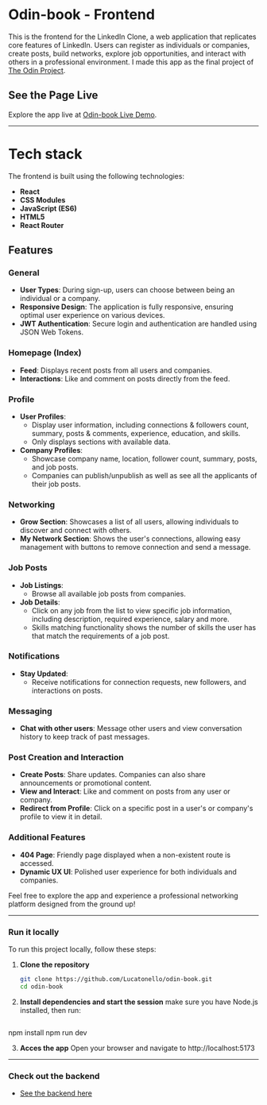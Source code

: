 # Odin-book - Frontend

This is the frontend for the LinkedIn Clone, a web application that replicates core features of LinkedIn. Users can register as individuals or companies, create posts, build networks, explore job opportunities, and interact with others in a professional environment. I made this app as the final project of [The Odin Project](https://www.theodinproject.com).

## See the Page Live  
Explore the app live at [Odin-book Live Demo](https://serene-liger-43f45f.netlify.app/).  

---

# Tech stack
The frontend is built using the following technologies:  

- **React**
- **CSS Modules**
- **JavaScript (ES6)**
- **HTML5**
- **React Router**

## Features

### General
- **User Types**: During sign-up, users can choose between being an individual or a company.
- **Responsive Design**: The application is fully responsive, ensuring optimal user experience on various devices.
- **JWT Authentication**: Secure login and authentication are handled using JSON Web Tokens.

### Homepage (Index)
- **Feed**: Displays recent posts from all users and companies.
- **Interactions**: Like and comment on posts directly from the feed.

### Profile
- **User Profiles**:
  - Display user information, including connections & followers count, summary, posts & comments, experience, education, and skills.
  - Only displays sections with available data.
- **Company Profiles**:
  - Showcase company name, location, follower count, summary, posts, and job posts.
  - Companies can publish/unpublish as well as see all the applicants of their job posts.

### Networking
- **Grow Section**: Showcases a list of all users, allowing individuals to discover and connect with others.
- **My Network Section**: Shows the user's connections, allowing easy management with buttons to remove connection and send a message.

### Job Posts
- **Job Listings**:
  - Browse all available job posts from companies.
- **Job Details**:
  - Click on any job from the list to view specific job information, including description, required experience, salary and more.
  - Skills matching functionality shows the number of skills the user has that match the requirements of a job post.

### Notifications
- **Stay Updated**:
  - Receive notifications for connection requests, new followers, and interactions on posts.

### Messaging
- **Chat with other users**: Message other users and view conversation history to keep track of past messages.

### Post Creation and Interaction
- **Create Posts**: Share updates. Companies can also share announcements or promotional content.
- **View and Interact**: Like and comment on posts from any user or company. 
- **Redirect from Profile**: Click on a specific post in a user's or company's profile to view it in detail.

### Additional Features
- **404 Page**: Friendly page displayed when a non-existent route is accessed.
- **Dynamic UX UI**: Polished user experience for both individuals and companies.

Feel free to explore the app and experience a professional networking platform designed from the ground up!

---

### Run it locally
To run this project locally, follow these steps:  
1. **Clone the repository**
   ```bash  
   git clone https://github.com/Lucatonello/odin-book.git  
   cd odin-book
2. **Install dependencies and start the session**
   make sure you have Node.js installed, then run:
   ```bash
  npm install
  npm run dev

3. **Acces the app**
   Open your browser and navigate to http://localhost:5173

---

### Check out the backend
- [See the backend here](https://github.com/Lucatonello/odin-book-backend)
